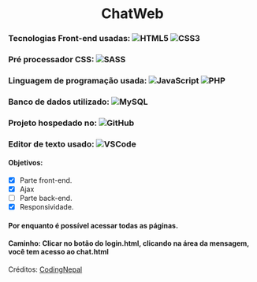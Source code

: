 <h1 align="center"> ChatWeb </h1>

### Tecnologias Front-end usadas: ![HTML5](https://img.shields.io/badge/-HTML5-%23E44D27?style=flat-square&logo=html5&logoColor=ffffff) ![CSS3](https://img.shields.io/badge/-CSS3-%2300BFFF?style=flat-square&logo=CSS3&logoColor=ffffff)
### Pré processador CSS: ![SASS](http://img.shields.io/badge/-SASS-CD6799?style=flat-square&logo=Sass&logoColor=ffffff)
### Linguagem de programação usada: ![JavaScript](https://img.shields.io/badge/-JavaScript-%23FFC500?style=flat-square&logo=javascript&logoColor=ffffff) ![PHP](https://img.shields.io/badge/-PHP-%236495ED?style=flat-square&logo=PHP&logoColor=ffffff)
### Banco de dados utilizado: ![MySQL](https://img.shields.io/badge/-MySQL-%234169E1?style=flat-square&logo=MySQL&logoColor=ffffff)
### Projeto hospedado no: ![GitHub](https://img.shields.io/badge/-GitHub-181717?style=flat-square&logo=github)
### Editor de texto usado: ![VSCode](http://img.shields.io/badge/-VS%20Code-007ACC?style=flat-square&logo=visual-studio-code&logoColor=ffffff)

#### Objetivos:
- [x] Parte front-end.
- [x] Ajax
- [ ] Parte back-end.
- [x] Responsividade.

#### Por enquanto é possível acessar todas as páginas. 
#### Caminho: Clicar no botão do login.html, clicando na área da mensagem, você tem acesso ao chat.html

Créditos: [CodingNepal](https://www.youtube.com/channel/UCk7xIEmd3MeyhIu2StLX5yA)
